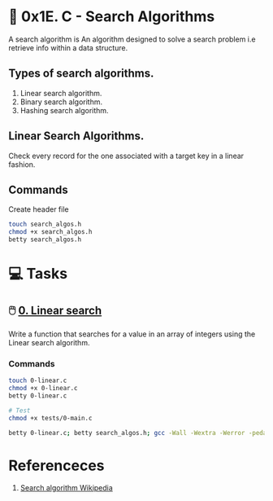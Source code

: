 # :book: 0x1E. C - Search Algorithms
A search algorithm is An algorithm designed to solve a search problem i.e retrieve info within a data structure.

## Types of search algorithms.
1.	Linear search algorithm.
2.	Binary search algorithm.
3.	Hashing search algorithm.

## Linear Search Algorithms.
Check every record for the one associated with a target key in a linear fashion.


## Commands
Create header file
```bash
touch search_algos.h
chmod +x search_algos.h
betty search_algos.h
```

# :computer: Tasks
## :computer_mouse: [0. Linear search ](0-linear.c)
Write a function that searches for a value in an array of integers using the Linear search algorithm.

### Commands
```bash
touch 0-linear.c
chmod +x 0-linear.c
betty 0-linear.c

# Test
chmod +x tests/0-main.c

betty 0-linear.c; betty search_algos.h; gcc -Wall -Wextra -Werror -pedantic -std=gnu89 tests/0-main.c 0-linear.c -o 0-linear; ./0-linear 
```

# Referenceces
1. [Search algorithm Wikipedia](https://en.wikipedia.org/wiki/Search_algorithm)
